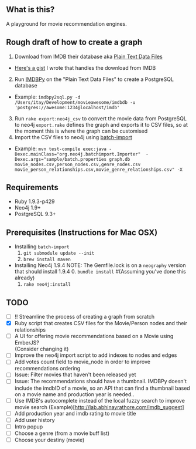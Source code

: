 ## What is this?

A playground for movie recommendation engines.

## Rough draft of how to create a graph

1. Download from IMDB their database aka [Plain Text Data 
Files](http://www.imdb.com/interfaces)
  - [Here's a gist](https://gist.github.com/itayadler/7032229) I wrote that handles the download from IMDB
2. Run [IMDBPy](http://imdbpy.sourceforge.net/) on the "Plain Text Data Files" to create a PostgreSQL database
  - Example: `imdbpy2sql.py -d /Users/itay/Development/movieawesome/imdbdb -u 'postgres://awesome:1234@localhost/imdb'`
3. Run `rake export:neo4j_csv` to convert the movie data from PostgreSQL to neo4j
`export.rake` defines the graph and exports it to CSV files, so at the moment this is where
the graph can be customised
4. Import the CSV files to neo4j using [batch-import](https://github.com/jexp/batch-import)
  - Example: 
  `mvn test-compile exec:java -Dexec.mainClass="org.neo4j.batchimport.Importer" 
  -Dexec.args="sample/batch.properties graph.db 
  movie_nodes.csv,person_nodes.csv,genre_nodes.csv 
  movie_person_relationships.csv,movie_genre_relationships.csv" -X`

## Requirements

* Ruby 1.9.3-p429
* Neo4j 1.9+
* PostgreSQL 9.3+

## Prerequisites (Instructions for Mac OSX)

- Installing `batch-import`
  1. `git submodule update --init`
  2. `brew install maven`
- Installing Neo4j 1.9.4
  NOTE: The Gemfile.lock is on a `neography` version that should install 1.9.4
  0. `bundle install` #(Assuming you've done this already)
  1. `rake neo4j:install`

## TODO

- [ ] !! Streamline the process of creating a graph from scratch
- [x] Ruby script that creates CSV files for the Movie/Person nodes and their 
  relationships
- [ ] A UI for offering movie recommendations based on a Movie using EmberJS?  
  (Consider changing it)
- [ ] Improve the neo4j import script to add indexes to nodes and edges
- [ ] Add votes count field to movie_node in order to improve recommendations 
  ordering
- [ ] Issue: Filter movies that haven't been released yet
- [ ] Issue: The recommendations should have a thumbnail. IMDBPy doesn't include 
  the imdbID of a movie, so
an API that can find a thumbnail based on a movie name and production year is 
needed..
- [ ] Use IMDB's autocomplete instead of the local fuzzy search to improve movie 
  search
 (Example)[http://lab.abhinayrathore.com/imdb_suggest]
- [ ] Add production year and imdb rating to movie title
- [ ] Add user history
- [ ] Intro popup 
-   [ ] Choose a genre (from a movie buff list)
-   [ ] Choose your destiny (movie)
